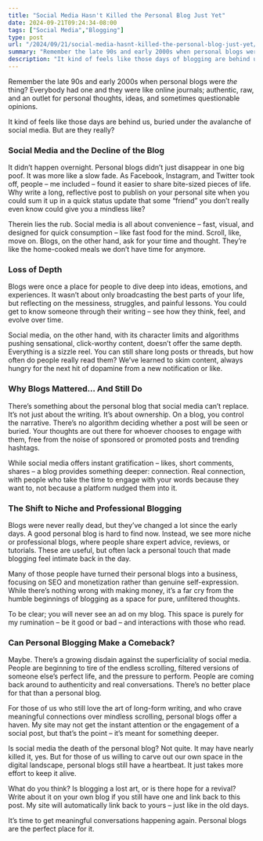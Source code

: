 ```yaml
---
title: "Social Media Hasn't Killed the Personal Blog Just Yet"
date: 2024-09-21T09:24:34-08:00
tags: ["Social Media","Blogging"]
type: post
url: "/2024/09/21/social-media-hasnt-killed-the-personal-blog-just-yet/"
summary: "Remember the late 90s and early 2000s when personal blogs were the thing? Everybody had one and they were like online journals; authentic, raw, and an outlet for personal thoughts, ideas, and sometimes questionable opinions. It kind of feels like those days are behind us, buried under the avalanche of social media. But are they really?"
description: "It kind of feels like those days of blogging are behind us, buried under the avalanche of social media. But are they really?"
---
```


Remember the late 90s and early 2000s when personal blogs were _the_ thing? Everybody had one and they were like online journals; authentic, raw, and an outlet for personal thoughts, ideas, and sometimes questionable opinions.

It kind of feels like those days are behind us, buried under the avalanche of social media. But are they really?

### Social Media and the Decline of the Blog

It didn’t happen overnight. Personal blogs didn’t just disappear in one big poof. It was more like a slow fade. As Facebook, Instagram, and Twitter took off, people – me included – found it easier to share bite-sized pieces of life. Why write a long, reflective post to publish on your personal site when you could sum it up in a quick status update that some “friend” you don’t really even know could give you a mindless like?

Therein lies the rub. Social media is all about convenience – fast, visual, and designed for quick consumption – like fast food for the mind. Scroll, like, move on. Blogs, on the other hand, ask for your time and thought. They’re like the home-cooked meals we don’t have time for anymore.

### Loss of Depth

Blogs were once a place for people to dive deep into ideas, emotions, and experiences. It wasn’t about only broadcasting the best parts of your life, but reflecting on the messiness, struggles, and painful lessons. You could get to know someone through their writing – see how they think, feel, and evolve over time.

Social media, on the other hand, with its character limits and algorithms pushing sensational, click-worthy content, doesn’t offer the same depth. Everything is a sizzle reel. You can still share long posts or threads, but how often do people really read them? We’ve learned to skim content, always hungry for the next hit of dopamine from a new notification or like.

### Why Blogs Mattered… And Still Do

There’s something about the personal blog that social media can’t replace. It’s not just about the writing. It’s about ownership. On a blog, you control the narrative. There’s no algorithm deciding whether a post will be seen or buried. Your thoughts are out there for whoever chooses to engage with them, free from the noise of sponsored or promoted posts and trending hashtags.

While social media offers instant gratification – likes, short comments, shares – a blog provides something deeper: connection. Real connection, with people who take the time to engage with your words because they want to, not because a platform nudged them into it.

### The Shift to Niche and Professional Blogging

Blogs were never really dead, but they’ve changed a lot since the early days. A good personal blog is hard to find now. Instead, we see more niche or professional blogs, where people share expert advice, reviews, or tutorials. These are useful, but often lack a personal touch that made blogging feel intimate back in the day.

Many of those people have turned their personal blogs into a business, focusing on SEO and monetization rather than genuine self-expression. While there’s nothing wrong with making money, it’s a far cry from the humble beginnings of blogging as a space for pure, unfiltered thoughts.

To be clear; you will never see an ad on my blog. This space is purely for my rumination – be it good or bad – and interactions with those who read.

### Can Personal Blogging Make a Comeback?

Maybe. There’s a growing disdain against the superficiality of social media. People are beginning to tire of the endless scrolling, filtered versions of someone else’s perfect life, and the pressure to perform. People are coming back around to authenticity and real conversations. There’s no better place for that than a personal blog.

For those of us who still love the art of long-form writing, and who crave meaningful connections over mindless scrolling, personal blogs offer a haven. My site may not get the instant attention or the engagement of a social post, but that’s the point – it’s meant for something deeper.

Is social media the death of the personal blog? Not quite. It may have nearly killed it, yes. But for those of us willing to carve out our own space in the digital landscape, personal blogs still have a heartbeat. It just takes more effort to keep it alive.

What do you think? Is blogging a lost art, or is there hope for a revival? Write about it on your own blog if you still have one and link back to this post. My site will automatically link back to yours – just like in the old days.

It’s time to get meaningful conversations happening again. Personal blogs are the perfect place for it.